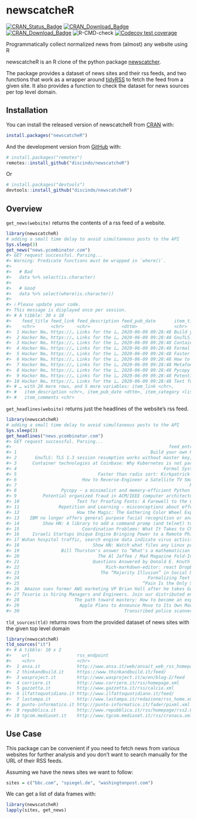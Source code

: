 
<!-- README.md is generated from README.Rmd. Please edit that file -->

# newscatcheR

<!-- badges: start -->

<!-- badges: start -->

[![CRAN\_Status\_Badge](https://www.r-pkg.org/badges/version/newscatcheR)](https://cran.r-project.org/package=newscatcheR)
[![CRAN\_Download\_Badge](http://cranlogs.r-pkg.org/badges/newscatcheR)](https://CRAN.R-project.org/package=newscatcheR)
[![CRAN\_Download\_Badge](http://cranlogs.r-pkg.org/badges/grand-total/newscatcheR)](https://CRAN.R-project.org/package=newscatcheR)
![R-CMD-check](https://github.com/discindo/newscatcheR/workflows/R-CMD-check/badge.svg)
[![Codecov test
coverage](https://codecov.io/gh/discindo/newscatcheR/branch/master/graph/badge.svg)](https://codecov.io/gh/discindo/newscatcheR?branch=master)

<!-- badges: end -->

Programmatically collect normalized news from (almost) any website using
R

newscatcheR is an R clone of the python package
[newscatcher](https://github.com/kotartemiy/newscatcher).

The package provides a dataset of news sites and their rss feeds, and
two functions that work as a wrapper around
[tidyRSS](https://github.com/RobertMyles/tidyRSS) to fetch the feed from
a given site. It also provides a function to check the dataset for news
sources per top level domain.

## Installation

You can install the released version of newscatcheR from
[CRAN](https://CRAN.R-project.org) with:

``` r
install.packages("newscatcheR")
```

And the development version from [GitHub](https://github.com/) with:

``` r
# install.packages("remotes")
remotes::install_github("discindo/newscatcheR")
```

Or

``` r
# install.packages("devtools")
devtools::install_github("discindo/newscatcheR")
```

## Overview

`get_news(website)` returns the contents of a rss feed of a website.

``` r
library(newscatcheR)
# adding a small time delay to avoid simultaneous posts to the API
Sys.sleep(3)
get_news("news.ycombinator.com")
#> GET request successful. Parsing...
#> Warning: Predicate functions must be wrapped in `where()`.
#> 
#>   # Bad
#>   data %>% select(is.character)
#> 
#>   # Good
#>   data %>% select(where(is.character))
#> 
#> ℹ Please update your code.
#> This message is displayed once per session.
#> # A tibble: 30 x 10
#>    feed_title feed_link feed_description feed_pub_date       item_title
#>    <chr>      <chr>     <chr>            <dttm>              <chr>     
#>  1 Hacker Ne… https://… Links for the i… 2020-06-09 09:28:48 Build you…
#>  2 Hacker Ne… https://… Links for the i… 2020-06-09 09:28:48 GnuTLS: T…
#>  3 Hacker Ne… https://… Links for the i… 2020-06-09 09:28:48 Container…
#>  4 Hacker Ne… https://… Links for the i… 2020-06-09 09:28:48 Formal Sy…
#>  5 Hacker Ne… https://… Links for the i… 2020-06-09 09:28:48 Faster th…
#>  6 Hacker Ne… https://… Links for the i… 2020-06-09 09:28:48 How to Re…
#>  7 Hacker Ne… https://… Links for the i… 2020-06-09 09:28:48 Metafont …
#>  8 Hacker Ne… https://… Links for the i… 2020-06-09 09:28:48 Pycopy – …
#>  9 Hacker Ne… https://… Links for the i… 2020-06-09 09:28:48 Potential…
#> 10 Hacker Ne… https://… Links for the i… 2020-06-09 09:28:48 Text for …
#> # … with 20 more rows, and 5 more variables: item_link <chr>,
#> #   item_description <chr>, item_pub_date <dttm>, item_category <list>,
#> #   item_comments <chr>
```

`get_headlines(website)` returns just the headlines of the website’s rss
feed.

``` r
library(newscatcheR)
# adding a small time delay to avoid simultaneous posts to the API
Sys.sleep(3)  
get_headlines("news.ycombinator.com")
#> GET request successful. Parsing...
#>                                                            feed_entries$item_title
#> 1                                                   Build your own PaaS in minutes
#> 2       GnuTLS: TLS 1.3 session resumption works without master key, allowing MITM
#> 3      Container technologies at Coinbase: Why Kubernetes is not part of our stack
#> 4                                                        Formal Systems in Biology
#> 5                               Faster than radix sort: Kirkpatrick-Reisch sorting
#> 6                         How to Reverse-Engineer a Satellite TV Smart Card (2008)
#> 7                                                                  Metafont (1984)
#> 8                 Pycopy – a minimalist and memory-efficient Python implementation
#> 9          Potential organized fraud in ACM/IEEE computer architecture conferences
#> 10                      Text for Proofing Fonts: A Farewell to the Quick Brown Fox
#> 11               Repetition and Learning – misconceptions about effective studying
#> 12                      How the Magic: The Gathering Color Wheel Explains Humanity
#> 13    IBM no longer offers general purpose facial recognition or analysis software
#> 14         Show HN: A library to add a command promp (and telnet) to your programs
#> 15                        Coordination Problems: What It Takes to Change the World
#> 16     Israeli Startups Unique Engine Bringing Power to a Remote Philippine Island
#> 17 Wuhan hospital traffic, search engine data indicate virus activity in Fall 2019
#> 18                            Show HN: Watch what files any Linux process accesses
#> 19                Bill Thurston's answer to “What's a mathematician to do?” (2010)
#> 20                              The Al Jaffee / Mad Magazine Fold-In Effect in CSS
#> 21                            Questions Answered by Donald E. Knuth (2001) [video]
#> 22                                 Rich-markdown-editor: react Dropbox Paper clone
#> 23                               The “Majority Illusion” in Social Networks (2016)
#> 24                                                 Formalizing Text Editors in Coq
#> 25                                               “Pain Is the Only School-Teacher”
#> 26  Amazon sues former AWS marketing VP Brian Hall after he takes Google Cloud job
#> 27 Tesorio is hiring Managers and Engineers. Join our distributed engineering team
#> 28                     The path toward mastery: How to become an expert in a field
#> 29                       Apple Plans to Announce Move to Its Own Mac Chips at WWDC
#> 30                                        Transcribed police scanners in real-time
```

`tld_sources(tld)` returns rows from the provided dataset of news sites
with the given top level domain

``` r
library(newscatcheR)
tld_sources("it")
#> # A tibble: 10 x 2
#>    url                  rss_endpoint                                      
#>    <chr>                <chr>                                             
#>  1 ansa.it              http://www.ansa.it/web/ansait_web_rss_homepage.xml
#>  2 thinkandbuild.it     https://www.thinkandbuild.it/feed/                
#>  3 wasproject.it        http://www.wasproject.it/w/en/blog-2/feed         
#>  4 corriere.it          http://www.corriere.it/rss/homepage.xml           
#>  5 gazzetta.it          http://www.gazzetta.it/rss/calcio.xml             
#>  6 ilfattoquotidiano.it http://www.ilfattoquotidiano.it/feed/             
#>  7 lastampa.it          http://www.lastampa.it/redazione/rss_home.xml     
#>  8 punto-informatico.it http://punto-informatico.it/fader/pixml.xml       
#>  9 repubblica.it        http://www.repubblica.it/rss/homepage/rss2.0.xml  
#> 10 tgcom.mediaset.it    http://www.tgcom.mediaset.it/rss/cronaca.xml
```

## Use Case

This package can be convenient if you need to fetch news from various
websites for further analysis and you don’t want to search manually for
the URL of their RSS feeds.

Assuming we have the news sites we want to follow:

``` r
sites = c("bbc.com", "spiegel.de", "washingtonpost.com")
```

We can get a list of data frames with:

``` r
library(newscatcheR)
lapply(sites, get_news)
```
